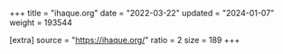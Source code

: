 +++
title = "ihaque.org"
date = "2022-03-22"
updated = "2024-01-07"
weight = 193544

[extra]
source = "https://ihaque.org/"
ratio = 2
size = 189
+++
